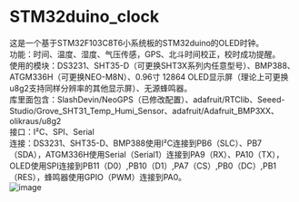 # STM32duino_clock
这是一个基于STM32F103C8T6小系统板的STM32duino的OLED时钟。  
功能：时间、温度、湿度、气压传感，GPS、北斗时间校正，校时成功提醒。  
使用的模块：DS3231、SHT35-D（可更换SHT3X系列内任意型号）、BMP388、ATGM336H（可更换NEO-M8N）、0.96寸 12864 OLED显示屏（理论上可更换u8g2支持同样分辨率的其他显示屏）、无源蜂鸣器。  
库里面包含：SlashDevin/NeoGPS（已修改配置）、adafruit/RTClib、Seeed-Studio/Grove_SHT31_Temp_Humi_Sensor、adafruit/Adafruit_BMP3XX、olikraus/u8g2  
接口：I²C、SPI、Serial  
连接：DS3231、SHT35-D、BMP388使用I²C连接到PB6（SLC）、PB7（SDA），ATGM336H使用Serial（Serial1）连接到PA9（RX）、PA10（TX），OLED使用SPI连接到PB11（D0）,PB10（D1）,PA7（CS）,PB0（DC）,PB1（RES），蜂鸣器使用GPIO（PWM）连接到PA0。  
![image](https://wiki.stm32duino.com/images/thumb/a/ae/Bluepillpinout.gif/700px-Bluepillpinout.gif)

